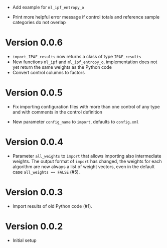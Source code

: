 - Add example for `ml_ipf_entropy_o`

- Print more helpful error message if control totals and reference sample
  categories do not overlap

# Version 0.0.6

- `import_IPAF_results` now returns a class of type `IPAF_results`
- New functions `ml_ipf` and `ml_ipf_entropy_o`, implementation does not yet
  return the same weights as the Python code
- Convert control columns to factors

# Version 0.0.5

- Fix importing configuration files with more than one control of any type
  and with comments in the control definition

- New parameter `config_name` to `import`, defaults to `config.xml`

# Version 0.0.4

- Parameter `all_weights` to `import` that allows importing also intermediate
  weights.  The output format of `import` has changed, the weights for each
  algorithm are now always a list of weight vectors, even in the default case
  `all_weights == FALSE` (#5).

# Version 0.0.3

- Import results of old Python code (#1).

# Version 0.0.2

- Initial setup
